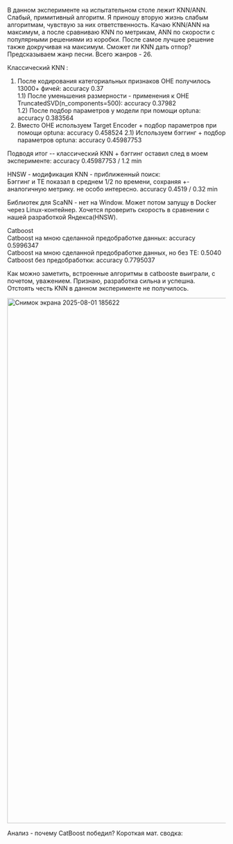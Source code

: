   В данном эксперименте на испытательном столе лежит KNN/ANN. Слабый, примитивный алгоритм. Я приношу вторую жизнь слабым алгоритмам, чувствую за них ответственность. Качаю KNN/ANN на максимум, а после сравниваю KNN по метрикам, ANN по скорости с популярными решениями из коробки. После самое лучшее решение также докручивая на максимум. Сможет ли KNN дать отпор?  
Предсказываем жанр песни. Всего жанров - 26.  

Классический KNN :  
1) После кодирования категориальных признаков OHE получилось 13000+ фичей: accuracy 0.37  
1.1) После уменьшения размерности - применения к OHE TruncatedSVD(n_components=500): accuracy 0.37982  
1.2) После подбор параметров у модели при помощи optuna: accuracy 0.383564  
2) Вместо OHE используем Target Encoder + подбор параметров при помощи optuna: accuracy 0.458524
2.1) Используем бэггинг + подбор параметров optuna: accuracy 0.45987753

Подводя итог -- классический KNN + бэггинг оставил след в моем эксперименте: accuracy 0.45987753 / 1.2 min

HNSW - модификация KNN - приближенный поиск:  
Бэггинг и TE показал  в среднем 1/2 по времени, сохраняя +- аналогичную метрику. не особо интересно. accuracy 0.4519 / 0.32 min  

Библиотек для ScaNN - нет на Window. Может потом запущу в Docker через Linux-контейнер. Хочется проверить скорость в сравнении с нашей разработкой Яндекса(HNSW).  

Catboost  
Catboost на мною сделанной предобработке данных: accuracy 0.5996347  
Catboost на мною сделанной предобработке данных, но без TE: 0.5040  
Catboost без предобработки: accuracy 0.7795037  

Как можно заметить, встроенные алгоритмы в catbooste выиграли, с почетом, уважением. Признаю, разработка сильна и успешна.  
Отстоять честь KNN в данном эксперименте не получилось.  

<img width="2716" height="1212" alt="Снимок экрана 2025-08-01 185622" src="https://github.com/user-attachments/assets/cba4b734-8aa8-4a55-9cb4-c6fb70421959" />  


Анализ - почему CatBoost победил? Короткая мат. сводка:  








